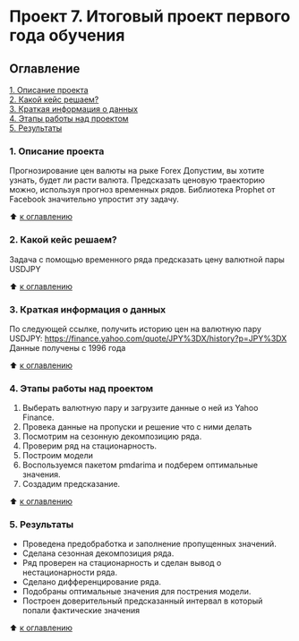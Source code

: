 # Проект 7. Итоговый проект первого года обучения

## Оглавление  
[1. Описание проекта](./README.md#Описание-проекта)  
[2. Какой кейс решаем?](./README.md#Какой-кейс-решаем)  
[3. Краткая информация о данных](./README.md#Краткая-информация-о-данных)  
[4. Этапы работы над проектом](./README.md#Этапы-работы-над-проектом)  
[5. Результаты](./README.md#Результаты)   

### 1. Описание проекта   

Прогнозирование цен валюты на рыке Forex
Допустим, вы хотите узнать, будет ли расти валюта. Предсказать ценовую траекторию можно, используя прогноз временных рядов. Библиотека Prophet от Facebook значительно упростит эту задачу. 

:arrow_up: [к оглавлению](./README.md#Оглавление)

### 2. Какой кейс решаем?  

Задача с помощью временного ряда предсказать цену валютной пары USDJPY

:arrow_up: [к оглавлению](./README.md#Оглавление)

### 3. Краткая информация о данных

По следующей ссылке, получить историю цен на валютную пару USDJPY: https://finance.yahoo.com/quote/JPY%3DX/history?p=JPY%3DX
Данные получены с 1996 года

:arrow_up: [к оглавлению](./README.md#Оглавление)

### 4. Этапы работы над проектом  

1. Выберать валютную пару и загрузите данные о ней из Yahoo Finance.
2. Провека данные на пропуски и решение что с ними делать
3. Посмотрим на сезонную декомпозицию ряда.
4. Проверим ряд на стационарность.
5. Построим модели
6. Воспользуемся пакетом pmdarima и подберем оптимальные значения.
7. Создадим предсказание.

:arrow_up: [к оглавлению](./README.md#Оглавление)

### 5. Результаты  
* Проведена предобработка и заполнение пропущенных значений.
* Сделана сезонная декомпозиция ряда.
* Ряд проверен на стационарность и сделан вывод о нестационарности ряда.
* Сделано дифференцирование ряда.
* Подобраны оптимальные значения для пострения модели.
* Построен доверительный предсказанный интервал в который попали фактические значения

:arrow_up: [к оглавлению](./README.md#Оглавление)
